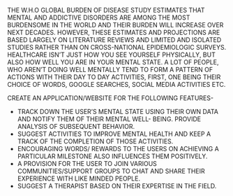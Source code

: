 THE W.H.O GLOBAL BURDEN OF DISEASE STUDY ESTIMATES
THAT MENTAL AND ADDICTIVE DISORDERS ARE AMONG THE
MOST BURDENSOME IN THE WORLD AND THEIR BURDEN WILL
INCREASE OVER NEXT DECADES. HOWEVER, THESE ESTIMATES
AND PROJECTIONS ARE BASED LARGELY ON LITERATURE
REVIEWS AND LIMITED AND ISOLATED STUDIES RATHER THAN
ON CROSS-NATIONAL EPIDEMIOLOGIC SURVEYS. HEALTHCARE
ISN’T JUST HOW YOU SEE YOURSELF PHYSICALLY, BUT ALSO
HOW WELL YOU ARE IN YOUR MENTAL STATE. A LOT OF
PEOPLE, WHO AREN’T DOING WELL MENTALLY TEND TO FORM
A PATTERN OF ACTIONS WITH THEIR DAY TO DAY ACTIVITIES,
FIRST, ONE BEING THEIR CHOICE OF WORDS, GOOGLE
SEARCHES, SOCIAL MEDIA ACTIVITIES ETC.

CREATE AN APPLICATION/WEBSITE FOR THE FOLLOWING
FEATURES-

- TRACK DOWN THE USER’S MENTAL STATE USING THEIR
  OWN DATA AND NOTIFY THEM OF THEIR MENTAL WELL-
  BEING. PROVIDE ANALYSIS OF SUBSEQUENT BEHAVIOR.
- SUGGEST ACTIVITIES TO IMPROVE MENTAL HEALTH AND
  KEEP A TRACK OF THE COMPLETION OF THOSE ACTIVITIES.
- ENCOURAGING WORDS/ REWARDS TO THE USERS ON
  ACHIEVING A PARTICULAR MILESTONE ALSO INFLUENCES
  THEM POSITIVELY.
- A PROVISION FOR THE USER TO JOIN VARIOUS
  COMMUNITIES/SUPPORT GROUPS TO CHAT AND SHARE
  THEIR EXPERIENCE WITH LIKE MINDED PEOPLE.
- SUGGEST A THERAPIST BASED ON THEIR EXPERTISE IN THE
  FIELD.
